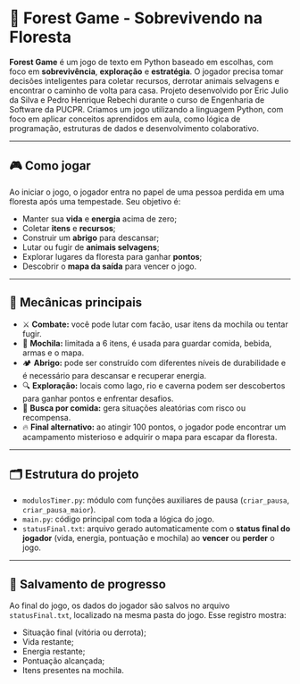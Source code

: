 
# 🌲 Forest Game - Sobrevivendo na Floresta

**Forest Game** é um jogo de texto em Python baseado em escolhas, com foco em **sobrevivência**, **exploração** e **estratégia**. O jogador precisa tomar decisões inteligentes para coletar recursos, derrotar animais selvagens e encontrar o caminho de volta para casa. Projeto desenvolvido por Eric Julio da Silva e Pedro Henrique Rebechi durante o curso de Engenharia de Software da PUCPR. Criamos um jogo utilizando a linguagem Python, com foco em aplicar conceitos aprendidos em aula, como lógica de programação, estruturas de dados e desenvolvimento colaborativo. 

---

## 🎮 Como jogar

Ao iniciar o jogo, o jogador entra no papel de uma pessoa perdida em uma floresta após uma tempestade. Seu objetivo é:

- Manter sua **vida** e **energia** acima de zero;
- Coletar **itens** e **recursos**;
- Construir um **abrigo** para descansar;
- Lutar ou fugir de **animais selvagens**;
- Explorar lugares da floresta para ganhar **pontos**;
- Descobrir o **mapa da saída** para vencer o jogo.

---

## 🧠 Mecânicas principais

- ⚔️ **Combate:** você pode lutar com facão, usar itens da mochila ou tentar fugir.
- 🎒 **Mochila:** limitada a 6 itens, é usada para guardar comida, bebida, armas e o mapa.
- 🏕️ **Abrigo:** pode ser construído com diferentes níveis de durabilidade e é necessário para descansar e recuperar energia.
- 🔍 **Exploração:** locais como lago, rio e caverna podem ser descobertos para ganhar pontos e enfrentar desafios.
- 🍌 **Busca por comida:** gera situações aleatórias com risco ou recompensa.
- 🔥 **Final alternativo:** ao atingir 100 pontos, o jogador pode encontrar um acampamento misterioso e adquirir o mapa para escapar da floresta.

---

## 🗂️ Estrutura do projeto

- `modulosTimer.py`: módulo com funções auxiliares de pausa (`criar_pausa`, `criar_pausa_maior`).
- `main.py`: código principal com toda a lógica do jogo.
- `statusFinal.txt`: arquivo gerado automaticamente com o **status final do jogador** (vida, energia, pontuação e mochila) ao **vencer** ou **perder** o jogo.

---

## 💾 Salvamento de progresso

Ao final do jogo, os dados do jogador são salvos no arquivo `statusFinal.txt`, localizado na mesma pasta do jogo. Esse registro mostra:

- Situação final (vitória ou derrota);
- Vida restante;
- Energia restante;
- Pontuação alcançada;
- Itens presentes na mochila.
